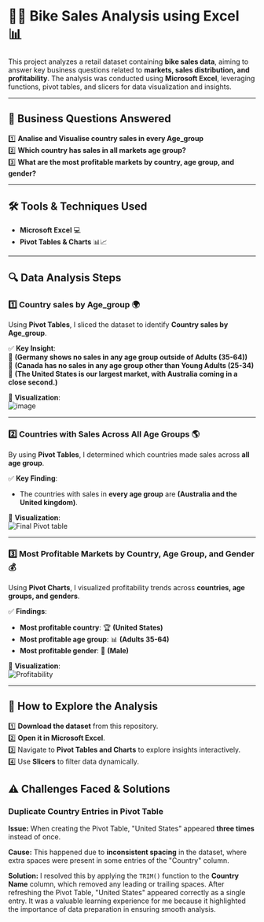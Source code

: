 # 🚴‍♂️ Bike Sales Analysis using Excel 📊  

This project analyzes a retail dataset containing **bike sales data**, aiming to answer key business questions related to **markets, sales distribution, and profitability**. The analysis was conducted using **Microsoft Excel**, leveraging functions, pivot tables, and slicers for data visualization and insights.  

---

## 📝 Business Questions Answered

1️⃣ **Analise and Visualise country sales in every Age_group**  
2️⃣ **Which country has sales in all markets age group?**  
3️⃣ **What are the most profitable markets by country, age group, and gender?**  

---

## 🛠️ Tools & Techniques Used  

- **Microsoft Excel** 💻    
- **Pivot Tables & Charts** 📊📈 

---

## 🔍 Data Analysis Steps  

### 1️⃣ Country sales by Age_group 🌍  
Using **Pivot Tables**, I sliced the dataset to identify **Country sales by Age_group**.  

✅ **Key Insight**:  
🔹 **(Germany shows no sales in any age group outside of Adults (35-64))**   
🔹 **(Canada has no sales in any age group other than Young Adults (25-34)**   
🔹 **(The United States is our largest market, with Australia coming in a close second.)**

📸 **Visualization**:  
![image](https://github.com/user-attachments/assets/139d5511-a34f-418e-8129-821abd55063f)



---

### 2️⃣ Countries with Sales Across All Age Groups 🌎  
By using **Pivot Tables**, I determined which countries made sales across **all age group**.  

✅ **Key Finding**:  
- The countries with sales in **every age group** are **(Australia and the United kingdom)**.  

📸 **Visualization**:  
![Final Pivot table](https://github.com/user-attachments/assets/269f423b-64b4-499e-b349-8a01d3241cb3)


---

### 3️⃣ Most Profitable Markets by Country, Age Group, and Gender 💰  
Using **Pivot Charts**, I visualized profitability trends across **countries, age groups, and genders**.  

✅ **Findings**:  
- **Most profitable country**: 🏆 **(United States)**  
- **Most profitable age group**: 📊 **(Adults 35-64)**  
- **Most profitable gender**: 🚻 **(Male)**  

📸 **Visualization**:  
![Profitability](https://github.com/user-attachments/assets/091357b7-77ef-442c-800e-fc75a005ce7f)
  

---

## 📅 How to Explore the Analysis  

1️⃣ **Download the dataset** from this repository.  
2️⃣ **Open it in Microsoft Excel**.  
3️⃣ Navigate to **Pivot Tables and Charts** to explore insights interactively.  
4️⃣ Use **Slicers** to filter data dynamically.  

## ⚠️ Challenges Faced & Solutions  

### Duplicate Country Entries in Pivot Table  
**Issue:** When creating the Pivot Table, "United States" appeared **three times** instead of once.  

**Cause:** This happened due to **inconsistent spacing** in the dataset, where extra spaces were present in some entries of the "Country" column.  

**Solution:** I resolved this by applying the `TRIM()` function to the **Country Name** column, which removed any leading or trailing spaces. After refreshing the Pivot Table, "United States" appeared correctly as a single entry. It was a valuable learning experience for me because it highlighted the importance of data preparation in ensuring smooth analysis. 

